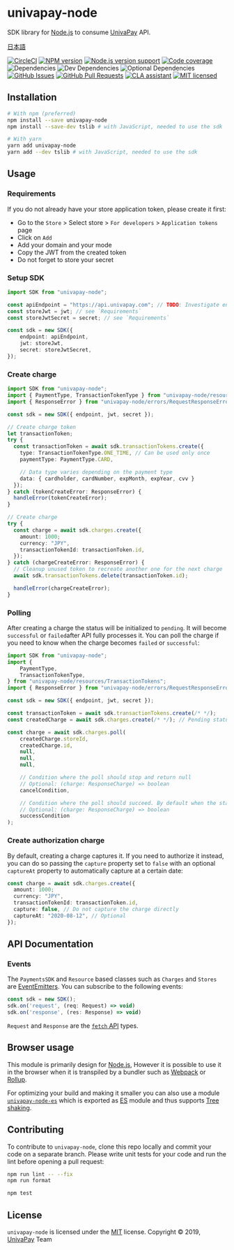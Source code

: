 [node]: https://nodejs.org/
[npm]: https://www.npmjs.com/
[yarn]: https://yarnpkg.com/
[webpack]: https://webpack.js.org/
[rollup]: https://rollupjs.org/
[circle-ci-url]: https://circleci.com/gh/univapay/univapay-node/tree/master
[univapay-url]: https://univapay.com/
[npm-url]: https://www.npmjs.com/package/univapay-node
[github-url]: https://github.com/univapay/univapay-node/
[github-issues-url]: https://github.com/univapay/univapay-node/issues
[github-pr-url]: https://github.com/univapay/univapay-node/pulls
[coveralls-url]: https://coveralls.io/github/univapay/univapay-node?branch=master
[license-url]: https://github.com/univapay/univapay-node/blob/master/LICENSE
[cla-url]: https://cla-assistant.io/univapay/univapay-node
[es-module-url]: https://npmjs.com/package/univapay-node-es
[es-url]: http://www.ecma-international.org/ecma-262/6.0/
[tree-url]: https://developer.mozilla.org/en-US/docs/Glossary/Tree_shaking
[shield-circle-ci]: https://circleci.com/gh/univapay/univapay-node/tree/master.svg?style=svg
[shield-node]: https://img.shields.io/node/v/univapay-node.svg
[shield-npm]: https://img.shields.io/npm/v/univapay-node.svg
[shield-downloads]: https://img.shields.io/npm/dm/univapay-node.svg
[shield-license]: https://img.shields.io/npm/l/univapay-node.svg
[shield-dependencies]: https://img.shields.io/david/univapay/univapay-node.svg
[shield-devdependencies]: https://img.shields.io/david/dev/univapay/univapay-node.svg
[shield-optionaldependencies]: https://img.shields.io/david/optional/univapay/univapay-node.svg
[shield-coverage]: https://coveralls.io/repos/github/univapay/univapay-node/badge.svg?branch=master
[shield-issues]: https://img.shields.io/github/issues/univapay/univapay-node.svg
[shield-pullrequests]: https://img.shields.io/github/issues-pr/univapay/univapay-node.svg
[shield-cla]: https://cla-assistant.io/readme/badge/univapay/univapay-node

# univapay-node

SDK library for [Node.js][node] to consume [UnivaPay][univapay-url] API.

[日本語](README.md)

[![CircleCI][shield-circle-ci]][circle-ci-url]
[![NPM version][shield-npm]][npm-url]
[![Node.js version support][shield-node]][node]
[![Code coverage][shield-coverage]][coveralls-url]
![Dependencies][shield-dependencies]
![Dev Dependencies][shield-devdependencies]
![Optional Dependencies][shield-optionaldependencies]
[![GitHub Issues][shield-issues]][github-issues-url]
[![GitHub Pull Requests][shield-pullrequests]][github-pr-url]
[![CLA assistant][shield-cla]][cla-url]
[![MIT licensed][shield-license]][license-url]

## Installation

```bash
# With npm (preferred)
npm install --save univapay-node
npm install --save-dev tslib # with JavaScript, needed to use the sdk

# With yarn
yarn add univapay-node
yarn add --dev tslib # with JavaScript, needed to use the sdk
```

## Usage

### Requirements

If you do not already have your store application token, please create it first:

-   Go to the `Store` > Select store > `For developers` > `Application tokens` page
-   Click on `Add`
-   Add your domain and your mode
-   Copy the JWT from the created token
-   Do not forget to store your secret

### Setup SDK

```typescript
import SDK from "univapay-node";

const apiEndpoint = "https://api.univapay.com"; // TODO: Investigate env variable
const storeJwt = jwt; // see `Requirements`
const storeJwtSecret = secret; // see `Requirements`

const sdk = new SDK({
    endpoint: apiEndpoint,
    jwt: storeJwt,
    secret: storeJwtSecret,
});
```

### Create charge

```typescript
import SDK from "univapay-node";
import { PaymentType, TransactionTokenType } from "univapay-node/resources/TransactionTokens";
import { ResponseError } from "univapay-node/errors/RequestResponseError";

const sdk = new SDK({ endpoint, jwt, secret });

// Create charge token
let transactionToken;
try {
  const transactionToken = await sdk.transactionTokens.create({
    type: TransactionTokenType.ONE_TIME, // Can be used only once
    paymentType: PaymentType.CARD,

    // Data type varies depending on the payment type
    data: { cardholder, cardNumber, expMonth, expYear, cvv }
  });
} catch (tokenCreateError: ResponseError) {
  handleError(tokenCreateError);
}

// Create charge
try {
  const charge = await sdk.charges.create({
    amount: 1000;
    currency: "JPY",
    transactionTokenId: transactionToken.id,
  });
} catch (chargeCreateError: ResponseError) {
  // Cleanup unused token to recreate another one for the next charge
  await sdk.transactionTokens.delete(transactionToken.id);

  handleError(chargeCreateError);
}
```

### Polling

After creating a charge the status will be initialized to `pending`. It will become `successful` or `failed`after API fully processes it. You can poll the charge if you need to know when the charge becomes `failed` or `successful`:

```typescript
import SDK from "univapay-node";
import {
    PaymentType,
    TransactionTokenType,
} from "univapay-node/resources/TransactionTokens";
import { ResponseError } from "univapay-node/errors/RequestResponseError";

const sdk = new SDK({ endpoint, jwt, secret });

const transactionToken = await sdk.transactionTokens.create(/* */);
const createdCharge = await sdk.charges.create(/* */); // Pending status

const charge = await sdk.charges.poll(
    createdCharge.storeId,
    createdCharge.id,
    null,
    null,
    null,

    // Condition where the poll should stop and return null
    // Optional: (charge: ResponseCharge) => boolean
    cancelCondition,

    // Condition where the poll should succeed. By default when the status is not Pending.
    // Optional: (charge: ResponseCharge) => boolean
    successCondition
);
```

### Create authorization charge

By default, creating a charge captures it. If you need to authorize it instead, you can do so passing the `capture` property set to `false` with an optional `captureAt` property to automatically capture at a certain date:

```typescript
const charge = await sdk.charges.create({
  amount: 1000;
  currency: "JPY",
  transactionTokenId: transactionToken.id,
  capture: false, // Do not capture the charge directly
  captureAt: "2020-08-12", // Optional
});
```

## API Documentation

### Events

The `PaymentsSDK` and `Resource` based classes such as `Charges` and `Stores` are [EventEmitters](https://nodejs.org/api/events.html). You can subscribe to the following events:

```javascript
const sdk = new SDK();
sdk.on('request', (req: Request) => void)
sdk.on('response', (res: Response) => void)
```

`Request` and `Response` are the [`fetch` API](https://developer.mozilla.org/en-US/docs/Web/API/Fetch_API) types.

## Browser usage

This module is primarily design for [Node.js][node], However it is possible
to use it in the browser when it is transpiled by a bundler such as [Webpack][webpack] or [Rollup][rollup].

For optimizing your build and making it smaller you can also use a module [`univapay-node-es`][es-module-url] which is exported
as [ES][es-url] module and thus supports [Tree shaking][tree-url].

## Contributing

To contribute to `univapay-node`, clone this repo locally and commit your code on a separate branch. Please write unit tests for your code
and run the lint before opening a pull request:

```bash
npm run lint -- --fix
npm run format

npm test
```

## License

`univapay-node` is licensed under the [MIT][license-url] license.
Copyright &copy; 2019, [UnivaPay][univapay-url] Team
